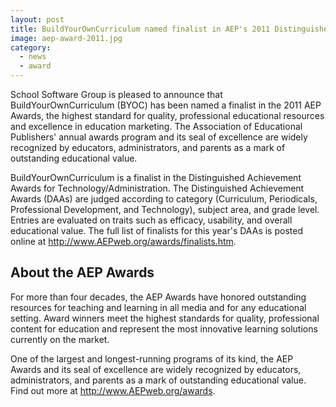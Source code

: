 ```yaml
---
layout: post
title: BuildYourOwnCurriculum named finalist in AEP's 2011 Distinguished Achievement Awards for excellence in educational resources
image: aep-award-2011.jpg
category:
  - news
  - award
---
```


School Software Group is pleased to announce that BuildYourOwnCurriculum (BYOC) has been named a finalist in the 2011 AEP Awards, the highest standard for quality, professional educational resources and excellence in education marketing. The Association of Educational Publishers' annual awards program and its seal of excellence are widely recognized by educators, administrators, and parents as a mark of outstanding educational value.

BuildYourOwnCurriculum is a finalist in the Distinguished Achievement Awards for Technology/Administration. The Distinguished Achievement Awards (DAAs) are judged according to category (Curriculum, Periodicals, Professional Development, and Technology), subject area, and grade level. Entries are evaluated on traits such as efficacy, usability, and overall educational value. The full list of finalists for this year's DAAs is posted online at <http://www.AEPweb.org/awards/finalists.htm>.

## About the AEP Awards

For more than four decades, the AEP Awards have honored outstanding resources for teaching and learning in all media and for any educational setting. Award winners meet the highest standards for quality, professional content for education and represent the most innovative learning solutions currently on the market.

One of the largest and longest-running programs of its kind, the AEP Awards and its seal of excellence are widely recognized by educators, administrators, and parents as a mark of outstanding educational value. Find out more at <http://www.AEPweb.org/awards>.

